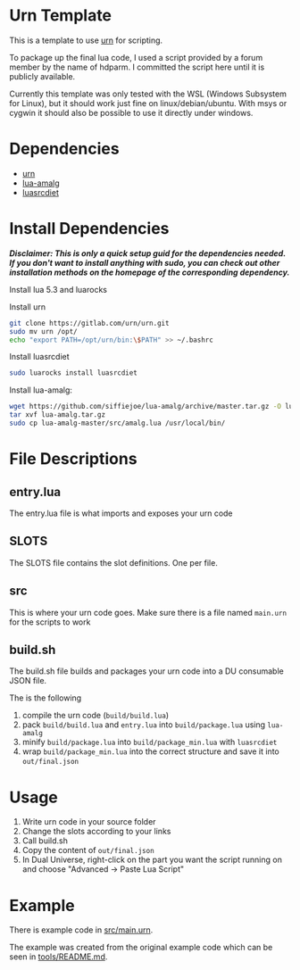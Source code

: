 # Urn Template
This is a template to use [urn](https://urn-lang.com) for scripting.

To package up the final lua code, I used a script provided by a forum member by the name of hdparm.
I committed the script here until it is publicly available.

Currently this template was only tested with the WSL (Windows Subsystem for Linux), but it should work just fine on linux/debian/ubuntu.
With msys or cygwin it should also be possible to use it directly under windows.

# Dependencies
- [urn](https://urn-lang.com)
- [lua-amalg](https://github.com/siffiejoe/lua-amalg)
- [luasrcdiet](https://github.com/jirutka/luasrcdiet)

# Install Dependencies
__*Disclaimer: This is only a quick setup guid for the dependencies needed. If you don't want to install anything with sudo, you can check out other installation methods on the homepage of the corresponding dependency.*__

Install lua 5.3 and luarocks

Install urn
```bash
git clone https://gitlab.com/urn/urn.git
sudo mv urn /opt/
echo "export PATH=/opt/urn/bin:\$PATH" >> ~/.bashrc
```

Install luasrcdiet
```bash
sudo luarocks install luasrcdiet
```

Install lua-amalg:
```bash
wget https://github.com/siffiejoe/lua-amalg/archive/master.tar.gz -O lua-amalg.tar.gz
tar xvf lua-amalg.tar.gz
sudo cp lua-amalg-master/src/amalg.lua /usr/local/bin/
```

# File Descriptions

## entry.lua
The entry.lua file is what imports and exposes your urn code

## SLOTS
The SLOTS file contains the slot definitions. One per file.

## src
This is where your urn code goes. Make sure there is a file named `main.urn` for the scripts to work

## build.sh
The build.sh file builds and packages your urn code into a DU consumable JSON file.

The is the following
1) compile the urn code (`build/build.lua`)
2) pack `build/build.lua` and `entry.lua` into `build/package.lua` using `lua-amalg`
3) minify `build/package.lua` into `build/package_min.lua` with `luasrcdiet`
4) wrap `build/package_min.lua` into the correct structure and save it into `out/final.json`

# Usage
1) Write urn code in your source folder
2) Change the slots according to your links
3) Call build.sh
4) Copy the content of `out/final.json`
5) In Dual Universe, right-click on the part you want the script running on and choose "Advanced -> Paste Lua Script"

# Example
There is example code in [src/main.urn](src/main.urn).

The example was created from the original example code which can be seen in [tools/README.md](tools/README.md).
